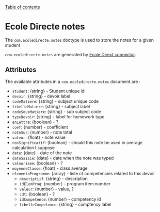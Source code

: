 [Table of contents](README.md#table-of-contents)

# Ecole Directe notes

The `com.ecoledirecte.notes` doctype is used to store the notes for a given student

`com.ecoledirecte.notes` are generated by [Ecole Direct connector](https://github.com/konnectors/ecoledirecte).

## Attributes

The available attributes in a `com.ecoledirecte.notes` document are :

* `student`: {string} - Student unique id
* `devoir`: {string} - devoir label
* `codeMatiere`: {string} - subject unique code
* `libelleMatiere`: {string} - subject label
* `codeSousMatiere`: {string} - sub subject code
* `typeDevoir`: {string} - label for homework type
* `enLettre`: {boolean} - ?
* `coef`: {number} - coefficient
* `noteSur`: {number} - note total
* `valeur`: {float} - note value
* `nonSignificatif`: {boolean} - should this note be used in average calculation I suppose
* `date`: {date} - date of the note
* `dateSaisie`: {date} - date when the note was typed
* `valeurisee`: {boolean} - ?
* `moyenneClasse`: {float} - class average
* `elementsProgramme`: {array} - liste of competencies related to this devoir
  * `descriptiif`: {string} - description
  * `idElemProg`: {number} - program item number
  * `valeur`: {number} -  value, ?
  * `cdt`: {boolean} -  ?
  * `idCompetence`: {number} - competency id
  * `libelleCompetence`: {string} - comptency label
